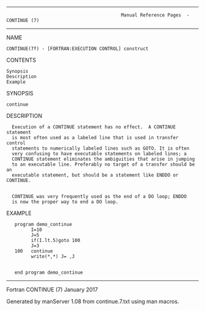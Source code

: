 -----------------------------------------------------------------------------------------------------------------------------------
                                              Manual Reference Pages  - CONTINUE (7)
-----------------------------------------------------------------------------------------------------------------------------------
                                                                 
NAME

    CONTINUE(7f) - [FORTRAN:EXECUTION CONTROL] construct

CONTENTS

    Synopsis
    Description
    Example

SYNOPSIS

    continue

DESCRIPTION

      Execution of a CONTINUE statement has no effect.  A CONTINUE statement
      is most often used as a labeled line that is used in transfer control
      statements to numerically labeled lines such as GOTO. It is often
      very confusing to have executable statements on labeled lines; a
      CONTINUE statement eliminates the ambiguities that arise in jumping
      to an executable line. Preferably no target of a transfer should be an
      executable statement, but should be a statement like ENDDO or CONTINUE.


      CONTINUE was very frequently used as the end of a DO loop; ENDDO
      is now the proper way to end a DO loop.

EXAMPLE

       program demo_continue
             I=10
             J=5
             if(I.lt.5)goto 100
             J=3
       100   continue
             write(*,*) J= ,J


       end program demo_continue

-----------------------------------------------------------------------------------------------------------------------------------

Fortran                                                    CONTINUE (7)                                                January 2017

Generated by manServer 1.08 from continue.7.txt using man macros.
